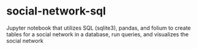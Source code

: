 # social-network-sql
Jupyter notebook that utilizes SQL (sqlite3), pandas, and folium to create tables for a social network in a database, run queries, and visualizes the social network

